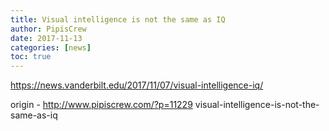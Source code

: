 ```yaml
---
title: Visual intelligence is not the same as IQ
author: PipisCrew
date: 2017-11-13
categories: [news]
toc: true
---
```


https://news.vanderbilt.edu/2017/11/07/visual-intelligence-iq/

origin - http://www.pipiscrew.com/?p=11229 visual-intelligence-is-not-the-same-as-iq
